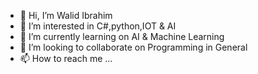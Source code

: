 - 👋 Hi, I’m Walid Ibrahim
- 👀 I’m interested in C#,python,IOT & AI
- 🌱 I’m currently learning on AI & Machine Learning
- 💞️ I’m looking to collaborate on Programming in General
- 📫 How to reach me ...

<!---
walsal201/walsal201 is a ✨ special ✨ repository because its `README.md` (this file) appears on your GitHub profile.
You can click the Preview link to take a look at your changes.
--->
